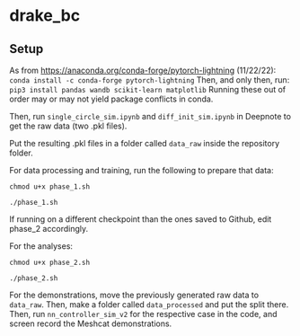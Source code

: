 # drake_bc

## Setup
 
As from https://anaconda.org/conda-forge/pytorch-lightning (11/22/22):
`
conda install -c conda-forge pytorch-lightning
`
Then, and only then, run:
`
pip3 install pandas wandb scikit-learn matplotlib
`
Running these out of order may or may not yield package conflicts in conda.

Then, run `single_circle_sim.ipynb` and `diff_init_sim.ipynb` in Deepnote to get the raw data (two .pkl files).

Put the resulting .pkl files in a folder called `data_raw` inside the repository folder.

For data processing and training, run the following to prepare that data:

```
chmod u+x phase_1.sh

./phase_1.sh
```

If running on a different checkpoint than the ones saved to Github, edit phase_2 accordingly.

For the analyses:
```
chmod u+x phase_2.sh

./phase_2.sh
```

For the demonstrations, move the previously generated raw data to `data_raw`. Then, make a folder called `data_processed` and put the split there. Then, run `nn_controller_sim_v2` for the respective case in the code, and screen record the Meshcat demonstrations.

